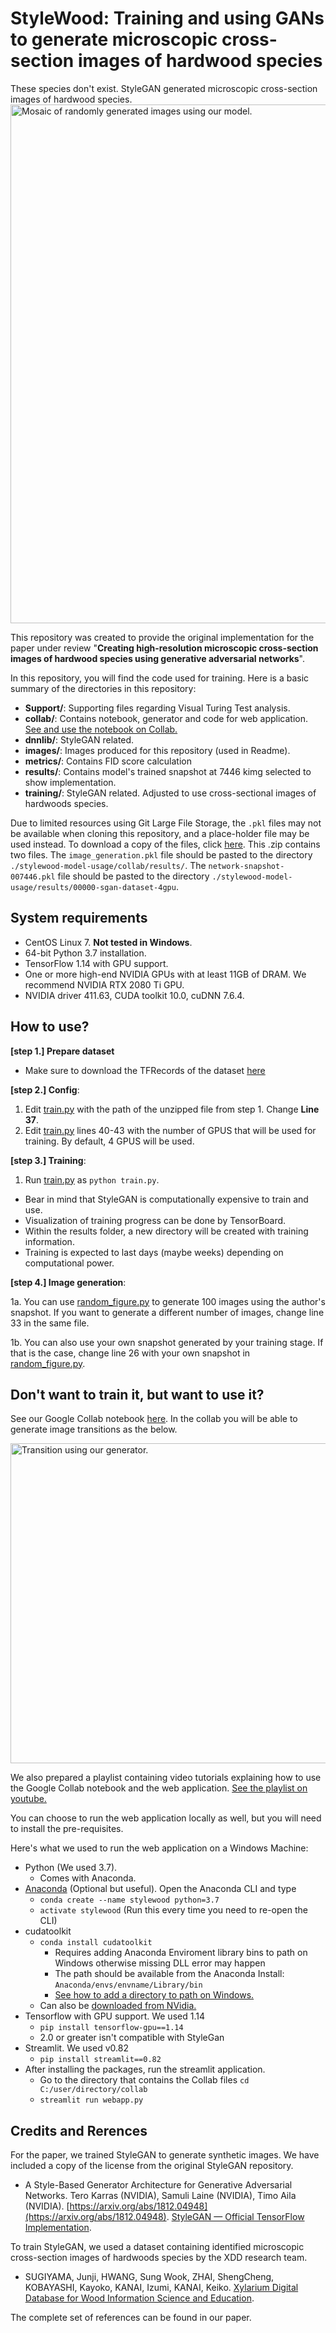 # StyleWood: Training and using GANs to generate microscopic cross-section images of hardwood species

These species don't exist. StyleGAN generated microscopic cross-section images of hardwood species. 
<img src="https://github.com/LignumResearch/stylewood-model-usage/blob/main/images/mosaic.png?raw=true" alt="Mosaic of randomly generated images using our model." width="830"/>


This repository was created to provide the original implementation for the paper under review  "**Creating high-resolution microscopic cross-section images of hardwood species using generative adversarial networks**".

In this repository, you will find the code used for training. Here is a basic summary of the directories in this repository:

- **Support/**: Supporting files regarding Visual Turing Test analysis.
- **collab/**: Contains notebook, generator and code for web application. [See and use the notebook on Collab.](https://colab.research.google.com/drive/1U0NU7CLlW3gTYVzwlYEgANfd8Uh7vFkc?usp=sharing)
- **dnnlib/**: StyleGAN related.
- **images/**: Images produced for this repository (used in Readme).
- **metrics/**: Contains FID score calculation
- **results/**: Contains model's trained snapshot at 7446 kimg selected to show implementation.
- **training/**: StyleGAN related. Adjusted to use cross-sectional images of hardwoods species.

Due to limited resources using Git Large File Storage, the `.pkl` files may not be available when cloning this repository, and a place-holder file may be used instead. To download a copy of the files, click [here](https://drive.google.com/file/d/1K-kaWfQuJsUKUsvQrDmA6EbdrXRuWMJC/view?usp=sharing). This .zip contains two files. The `image_generation.pkl` file should be pasted to the directory `./stylewood-model-usage/collab/results/`. The `network-snapshot-007446.pkl` file should be pasted to the directory `./stylewood-model-usage/results/00000-sgan-dataset-4gpu`.

## System requirements

* CentOS Linux 7. **Not tested in Windows**.
* 64-bit Python 3.7 installation.
* TensorFlow 1.14 with GPU support.
* One or more high-end NVIDIA GPUs with at least 11GB of DRAM. We recommend NVIDIA RTX 2080 Ti GPU.
* NVIDIA driver 411.63, CUDA toolkit 10.0, cuDNN 7.6.4.

## How to use?
__[step 1.] Prepare dataset__ 

* Make sure to download the TFRecords of the dataset [here](https://drive.google.com/file/d/1uYK-whQluEXNoqvnAp-Se9tdxi_4XNfj/view?usp=sharing)

__[step 2.] Config__:

1. Edit [train.py](./train.py) with the path of the unzipped file from step 1. Change **Line 37**.
2. Edit [train.py](./train.py) lines 40-43 with the number of GPUS that will be used for training. By default, 4 GPUS will be used. 

__[step 3.] Training__:

1. Run [train.py](./train.py) as ```python train.py```. 

* Bear in mind that StyleGAN is computationally expensive to train and use.
* Visualization of training progress can be done by TensorBoard. 
* Within the results folder, a new directory will be created with training information.
* Training is expected to last days (maybe weeks) depending on computational power. 

__[step 4.] Image generation__:

1a. You can use [random_figure.py](./random_figure.py) to generate 100 images using the author's snapshot. If you want to generate a different number of images, change line 33 in the same file. 

1b. You can also use your own snapshot generated by your training stage. If that is the case, change line 26 with your own snapshot in [random_figure.py](./random_figure.py). 

## Don't want to train it, but want to use it?

See our Google Collab notebook [here](https://colab.research.google.com/drive/1U0NU7CLlW3gTYVzwlYEgANfd8Uh7vFkc?usp=sharing). In the collab you will be able to generate image transitions as the below. 

<img src="https://github.com/LignumResearch/stylewood-model-usage/blob/main/images/transition.gif?raw=true" alt="Transition using our generator." width="512">

We also prepared a playlist containing video tutorials explaining how to use the Google Collab notebook and the web application. [See the playlist on youtube.](https://youtube.com/playlist?list=PLx56vSb2wN6blKRc7OzvxKjwn-i1Sl8oJ)


You can choose to run the web application locally as well, but you will need to install the pre-requisites. 

Here's what we used to run the web application on a Windows Machine:
- Python (We used 3.7).
    - Comes with Anaconda.
- [Anaconda](https://www.anaconda.com/products/individual#Downloads) (Optional but useful). Open the Anaconda CLI and type
    - `conda create --name stylewood python=3.7`
    - `activate stylewood` (Run this every time you need to re-open the CLI)
- cudatoolkit 
    - `conda install cudatoolkit`
        - Requires adding Anaconda Enviroment library bins to path on Windows otherwise missing DLL error may happen
        - The path should be available from the Anaconda Install: `Anaconda/envs/envname/Library/bin`
        - [See how to add a directory to path on Windows.](https://docs.microsoft.com/en-us/previous-versions/office/developer/sharepoint-2010/ee537574(v=office.14))
    - Can also be [downloaded from NVidia.](https://developer.nvidia.com/cuda-toolkit)
- Tensorflow with GPU support. We used 1.14 
    - `pip install tensorflow-gpu==1.14`
    - 2.0 or greater isn't compatible with StyleGan
- Streamlit. We used v0.82
    - `pip install streamlit==0.82`
- After installing the packages, run the streamlit application.
    - Go to the directory that contains the Collab files `cd C:/user/directory/collab`
    - `streamlit run webapp.py`


## Credits and Rerences
For the paper, we trained StyleGAN to generate synthetic images. We have included a copy of the license from the original StyleGAN repository.

- A Style-Based Generator Architecture for Generative Adversarial Networks. Tero Karras (NVIDIA), Samuli Laine (NVIDIA), Timo Aila (NVIDIA). [https://arxiv.org/abs/1812.04948](https://arxiv.org/abs/1812.04948). [StyleGAN — Official TensorFlow Implementation](https://github.com/NVlabs/stylegan).

To train StyleGAN, we used a dataset containing identified microscopic cross-section images of hardwoods species by the XDD research team.

- SUGIYAMA, Junji, HWANG, Sung Wook, ZHAI, ShengCheng, KOBAYASHI, Kayoko, KANAI, Izumi, KANAI, Keiko. [Xylarium Digital Database for Wood Information Science and Education](http://hdl.handle.net/2433/250016).

The complete set of references can be found in our paper. 
